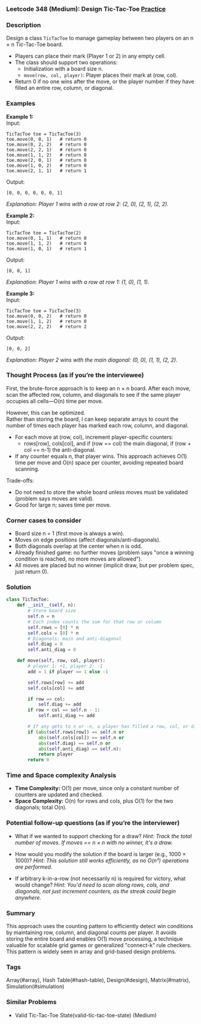 ### Leetcode 348 (Medium): Design Tic-Tac-Toe [Practice](https://leetcode.com/problems/design-tic-tac-toe)

### Description  
Design a class `TicTacToe` to manage gameplay between two players on an n × n Tic-Tac-Toe board.  
- Players can place their mark (Player 1 or 2) in any empty cell.
- The class should support two operations:
  - Initialization with a board size n.
  - `move(row, col, player)`: Player places their mark at (row, col).
- Return 0 if no one wins after the move, or the player number if they have filled an entire row, column, or diagonal.

### Examples  

**Example 1:**  
Input:  
```
TicTacToe toe = TicTacToe(3)
toe.move(0, 0, 1)   # return 0
toe.move(0, 2, 2)   # return 0
toe.move(2, 2, 1)   # return 0
toe.move(1, 1, 2)   # return 0
toe.move(2, 0, 1)   # return 0
toe.move(1, 0, 2)   # return 0
toe.move(2, 1, 1)   # return 1
```
Output:  
```
[0, 0, 0, 0, 0, 0, 1]
```
*Explanation: Player 1 wins with a row at row 2: (2, 0), (2, 1), (2, 2).*

**Example 2:**  
Input:  
```
TicTacToe toe = TicTacToe(2)
toe.move(0, 1, 1)   # return 0
toe.move(1, 1, 2)   # return 0
toe.move(1, 0, 1)   # return 1
```
Output:  
```
[0, 0, 1]
```
*Explanation: Player 1 wins with a row at row 1: (1, 0), (1, 1).*

**Example 3:**  
Input:  
```
TicTacToe toe = TicTacToe(3)
toe.move(0, 0, 2)   # return 0
toe.move(1, 1, 2)   # return 0
toe.move(2, 2, 2)   # return 2
```
Output:  
```
[0, 0, 2]
```
*Explanation: Player 2 wins with the main diagonal: (0, 0), (1, 1), (2, 2).*

### Thought Process (as if you’re the interviewee)  
First, the brute-force approach is to keep an n × n board. After each move, scan the affected row, column, and diagonals to see if the same player occupies all cells—O(n) time per move.

However, this can be optimized.  
Rather than storing the board, I can keep separate arrays to count the number of times each player has marked each row, column, and diagonal.  
- For each move at (row, col), increment player-specific counters:
  - rows[row], cols[col], and if (row == col) the main diagonal, if (row + col == n-1) the anti-diagonal.
- If any counter equals n, that player wins.
This approach achieves O(1) time per move and O(n) space per counter, avoiding repeated board scanning.

Trade-offs:
- Do not need to store the whole board unless moves must be validated (problem says moves are valid).
- Good for large n; saves time per move.

### Corner cases to consider  
- Board size n = 1 (first move is always a win).
- Moves on edge positions (affect diagonals/anti-diagonals).
- Both diagonals overlap at the center when n is odd.
- Already finished game: no further moves (problem says "once a winning condition is reached, no more moves are allowed").
- All moves are placed but no winner (implicit draw, but per problem spec, just return 0).

### Solution

```python
class TicTacToe:
    def __init__(self, n):
        # Store board size
        self.n = n
        # Each index counts the sum for that row or column
        self.rows = [0] * n
        self.cols = [0] * n
        # Diagonals: main and anti-diagonal
        self.diag = 0
        self.anti_diag = 0

    def move(self, row, col, player):
        # player 1: +1, player 2: -1
        add = 1 if player == 1 else -1

        self.rows[row] += add
        self.cols[col] += add

        if row == col:
            self.diag += add
        if row + col == self.n - 1:
            self.anti_diag += add

        # If any gets to n or -n, a player has filled a row, col, or diagonal
        if (abs(self.rows[row]) == self.n or
            abs(self.cols[col]) == self.n or
            abs(self.diag) == self.n or
            abs(self.anti_diag) == self.n):
            return player
        return 0
```

### Time and Space complexity Analysis  

- **Time Complexity:** O(1) per move, since only a constant number of counters are updated and checked.
- **Space Complexity:** O(n) for rows and cols, plus O(1) for the two diagonals; total O(n).

### Potential follow-up questions (as if you’re the interviewer)  

- What if we wanted to support checking for a draw?
  *Hint: Track the total number of moves. If moves == n × n with no winner, it's a draw.*

- How would you modify the solution if the board is larger (e.g., 1000 × 1000)?
  *Hint: This solution still works efficiently, as no O(n²) operations are performed.*

- If arbitrary k-in-a-row (not necessarily n) is required for victory, what would change?
  *Hint: You'd need to scan along rows, cols, and diagonals, not just increment counters, as the streak could begin anywhere.*

### Summary
This approach uses the counting pattern to efficiently detect win conditions by maintaining row, column, and diagonal counts per player. It avoids storing the entire board and enables O(1) move processing, a technique valuable for scalable grid games or generalized "connect-k" rule checkers. This pattern is widely seen in array and grid-based design problems.

### Tags
Array(#array), Hash Table(#hash-table), Design(#design), Matrix(#matrix), Simulation(#simulation)

### Similar Problems
- Valid Tic-Tac-Toe State(valid-tic-tac-toe-state) (Medium)